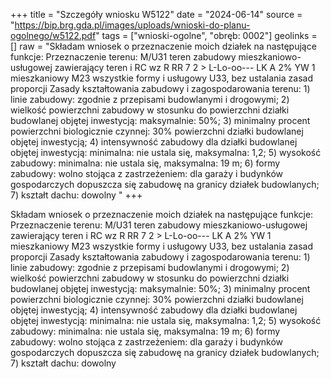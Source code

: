 +++
title = "Szczegóły wniosku W5122"
date = "2024-06-14"
source = "https://bip.brg.gda.pl/images/uploads/wnioski-do-planu-ogolnego/w5122.pdf"
tags = ["wnioski-ogolne", "obręb: 0002"]
geolinks = []
raw = "Składam wniosek o przeznaczenie moich działek na następujące funkcje: Przeznaczenie terenu: M/U31 teren zabudowy mieszkaniowo-usługowej zawierający teren i RC wz R RR  7 2 > L-Lo-oo--- LK  A 2% YW 1 mieszkaniowy M23 wszystkie formy i usługowy U33, bez ustalania zasad proporcji Zasady kształtowania zabudowy i zagospodarowania terenu: 1) linie zabudowy: zgodnie z przepisami budowlanymi i drogowymi; 2) wielkość powierzchni zabudowy w stosunku do powierzchni działki budowlanej objętej inwestycją: maksymalnie: 50%; 3) minimalny procent powierzchni biologicznie czynnej: 30% powierzchni działki budowlanej objętej inwestycją; 4) intensywność zabudowy dla działki budowlanej objętej inwestycją: minimalna: nie ustala się, maksymalna: 1,2; 5) wysokość zabudowy: minimalna: nie ustala się, maksymalna: 19 m; 6) formy zabudowy: wolno stojąca z zastrzeżeniem: dla garaży i budynków gospodarczych dopuszcza się zabudowę na granicy działek budowlanych; 7) kształt dachu: dowolny "
+++

Składam wniosek o przeznaczenie moich działek na następujące funkcje:
Przeznaczenie terenu: M/U31 teren zabudowy mieszkaniowo-usługowej zawierający teren
i RC wz R RR  7 2 > L-Lo-oo--- LK 
A 2% YW
1
mieszkaniowy M23 wszystkie formy i usługowy U33, bez ustalania zasad proporcji Zasady
kształtowania zabudowy i zagospodarowania terenu: 1) linie zabudowy: zgodnie z przepisami
budowlanymi i drogowymi; 2) wielkość powierzchni zabudowy w stosunku do powierzchni działki
budowlanej objętej inwestycją: maksymalnie: 50%; 3) minimalny procent powierzchni
biologicznie czynnej: 30% powierzchni działki budowlanej objętej inwestycją; 4) intensywność
zabudowy dla działki budowlanej objętej inwestycją: minimalna: nie ustala się, maksymalna: 1,2;
5) wysokość zabudowy: minimalna: nie ustala się, maksymalna: 19 m; 6) formy zabudowy:
wolno stojąca z zastrzeżeniem: dla garaży i budynków gospodarczych dopuszcza się zabudowę
na granicy działek budowlanych; 7) kształt dachu: dowolny



